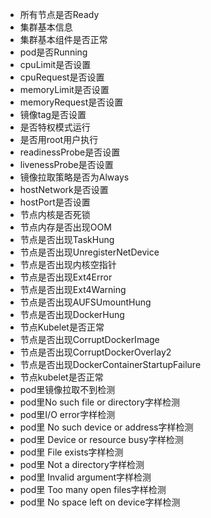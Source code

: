 * 所有节点是否Ready
* 集群基本信息
* 集群基本组件是否正常
* pod是否Running
* cpuLimit是否设置
* cpuRequest是否设置
* memoryLimit是否设置
* memoryRequest是否设置
* 镜像tag是否设置
* 是否特权模式运行
* 是否用root用户执行
* readinessProbe是否设置
* livenessProbe是否设置
* 镜像拉取策略是否为Always
* hostNetwork是否设置
* hostPort是否设置
* 节点内核是否死锁
* 节点内存是否出现OOM
* 节点是否出现TaskHung
* 节点是否出现UnregisterNetDevice
* 节点是否出现内核空指针
* 节点是否出现Ext4Error
* 节点是否出现Ext4Warning
* 节点是否出现AUFSUmountHung
* 节点是否出现DockerHung
* 节点Kubelet是否正常
* 节点是否出现CorruptDockerImage
* 节点是否出现CorruptDockerOverlay2
* 节点是否出现DockerContainerStartupFailure
* 节点kubelet是否正常
* pod里镜像拉取不到检测
* pod里No such file or directory字样检测
* pod里I/O error字样检测
* pod里 No such device or address字样检测
* pod里 Device or resource busy字样检测
* pod里 File exists字样检测
* pod里 Not a directory字样检测
* pod里 Invalid argument字样检测
* pod里 Too many open files字样检测
* pod里 No space left on device字样检测
